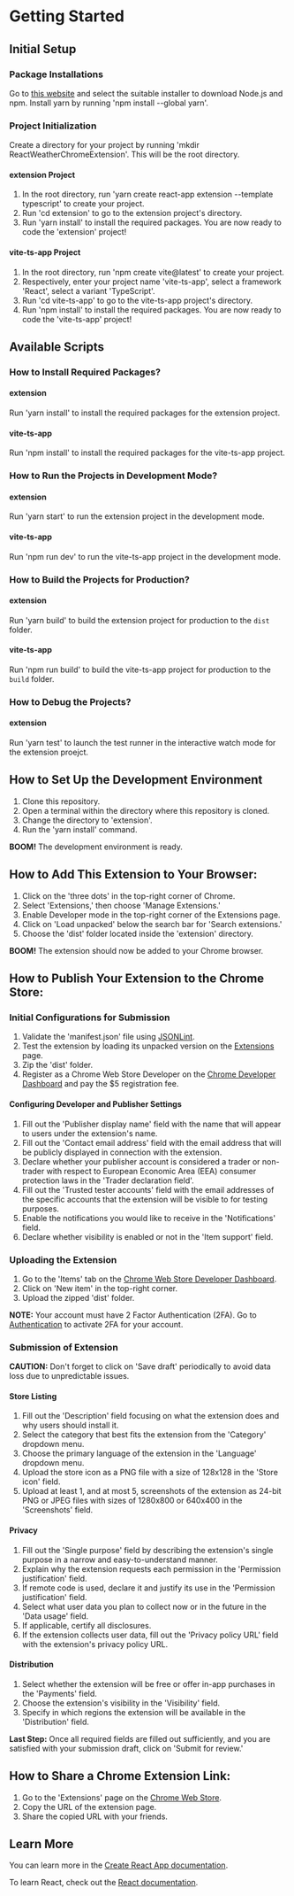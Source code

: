 # Getting Started

## Initial Setup

### Package Installations
Go to [this website](https://nodejs.org/en/download) and select the suitable installer to download Node.js and npm.
Install yarn by running 'npm install --global yarn'.

### Project Initialization
Create a directory for your project by running 'mkdir ReactWeatherChromeExtension'. This will be the root directory.

#### extension Project
1. In the root directory, run 'yarn create react-app extension --template typescript' to create your project.
3. Run 'cd extension' to go to the extension project's directory.
4. Run 'yarn install' to install the required packages.
You are now ready to code the 'extension' project!

#### vite-ts-app Project
1. In the root directory, run 'npm create vite@latest' to create your project.
2. Respectively, enter your project name 'vite-ts-app', select a framework 'React', select a variant 'TypeScript'.
3. Run 'cd vite-ts-app' to go to the vite-ts-app project's directory.
4. Run 'npm install' to install the required packages.
You are now ready to code the 'vite-ts-app' project!

## Available Scripts

### How to Install Required Packages?

#### extension
Run 'yarn install' to install the required packages for the extension project.

#### vite-ts-app
Run 'npm install' to install the required packages for the vite-ts-app project.

### How to Run the Projects in Development Mode?

#### extension
Run 'yarn start' to run the extension project in the development mode.

#### vite-ts-app
Run 'npm run dev' to run the vite-ts-app project in the development mode.

### How to Build the Projects for Production?

#### extension
Run 'yarn build' to build the extension project for production to the `dist` folder.

#### vite-ts-app
Run 'npm run build' to build the vite-ts-app project for production to the `build` folder.

### How to Debug the Projects?

#### extension
Run 'yarn test' to launch the test runner in the interactive watch mode for the extension proejct.

## How to Set Up the Development Environment

1. Clone this repository.
2. Open a terminal within the directory where this repository is cloned.
3. Change the directory to 'extension'.
4. Run the 'yarn install' command.

**BOOM!** The development environment is ready.

## How to Add This Extension to Your Browser:

1. Click on the 'three dots' in the top-right corner of Chrome.
2. Select 'Extensions,' then choose 'Manage Extensions.'
3. Enable Developer mode in the top-right corner of the Extensions page.
4. Click on 'Load unpacked' below the search bar for 'Search extensions.'
5. Choose the 'dist' folder located inside the 'extension' directory.

**BOOM!** The extension should now be added to your Chrome browser.

## How to Publish Your Extension to the Chrome Store:

### Initial Configurations for Submission

1. Validate the 'manifest.json' file using [JSONLint](https://jsonlint.com/).
2. Test the extension by loading its unpacked version on the [Extensions](chrome://extensions/) page.
3. Zip the 'dist' folder.
4. Register as a Chrome Web Store Developer on the [Chrome Developer Dashboard](https://chrome.google.com/webstore/devconsole/register) and pay the $5 registration fee.

#### Configuring Developer and Publisher Settings

1. Fill out the 'Publisher display name' field with the name that will appear to users under the extension's name.
2. Fill out the 'Contact email address' field with the email address that will be publicly displayed in connection with the extension.
3. Declare whether your publisher account is considered a trader or non-trader with respect to European Economic Area (EEA) consumer protection laws in the 'Trader declaration field'.
4. Fill out the 'Trusted tester accounts' field with the email addresses of the specific accounts that the extension will be visible to for testing purposes.
5. Enable the notifications you would like to receive in the 'Notifications' field.
6. Declare whether visibility is enabled or not in the 'Item support' field.

### Uploading the Extension

1. Go to the 'Items' tab on the [Chrome Web Store Developer Dashboard](https://chrome.google.com/webstore/devconsole/).
2. Click on 'New item' in the top-right corner.
3. Upload the zipped 'dist' folder.

**NOTE:** Your account must have 2 Factor Authentication (2FA). Go to [Authentication](https://safety.google/authentication/) to activate 2FA for your account.

### Submission of Extension

**CAUTION:** Don't forget to click on 'Save draft' periodically to avoid data loss due to unpredictable issues.

#### Store Listing

1. Fill out the 'Description' field focusing on what the extension does and why users should install it.
2. Select the category that best fits the extension from the 'Category' dropdown menu.
3. Choose the primary language of the extension in the 'Language' dropdown menu.
4. Upload the store icon as a PNG file with a size of 128x128 in the 'Store icon' field.
5. Upload at least 1, and at most 5, screenshots of the extension as 24-bit PNG or JPEG files with sizes of 1280x800 or 640x400 in the 'Screenshots' field.

#### Privacy

1. Fill out the 'Single purpose' field by describing the extension's single purpose in a narrow and easy-to-understand manner.
2. Explain why the extension requests each permission in the 'Permission justification' field.
3. If remote code is used, declare it and justify its use in the 'Permission justification' field.
4. Select what user data you plan to collect now or in the future in the 'Data usage' field.
5. If applicable, certify all disclosures.
6. If the extension collects user data, fill out the 'Privacy policy URL' field with the extension's privacy policy URL.

#### Distribution

1. Select whether the extension will be free or offer in-app purchases in the 'Payments' field.
2. Choose the extension's visibility in the 'Visibility' field.
3. Specify in which regions the extension will be available in the 'Distribution' field.

**Last Step:** Once all required fields are filled out sufficiently, and you are satisfied with your submission draft, click on 'Submit for review.'

## How to Share a Chrome Extension Link:

1. Go to the 'Extensions' page on the [Chrome Web Store](https://chromewebstore.google.com/category/extensions).
2. Copy the URL of the extension page.
3. Share the copied URL with your friends.

## Learn More

You can learn more in the [Create React App documentation](https://facebook.github.io/create-react-app/docs/getting-started).

To learn React, check out the [React documentation](https://reactjs.org/).

